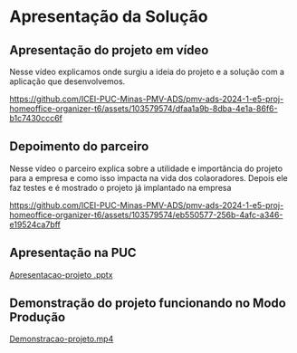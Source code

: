 # Apresentação da Solução

## Apresentação do projeto em vídeo
Nesse vídeo explicamos onde surgiu a ideia do projeto e a solução com a aplicação que desenvolvemos.

https://github.com/ICEI-PUC-Minas-PMV-ADS/pmv-ads-2024-1-e5-proj-homeoffice-organizer-t6/assets/103579574/dfaa1a9b-8dba-4e1a-86f6-b1c7430ccc6f

## Depoimento do parceiro

Nesse vídeo o parceiro explica sobre a utilidade e importância do projeto para a empresa e como isso impacta na vida dos colaoradores. Depois ele faz testes e é mostrado o projeto já implantado na empresa

https://github.com/ICEI-PUC-Minas-PMV-ADS/pmv-ads-2024-1-e5-proj-homeoffice-organizer-t6/assets/103579574/eb550577-256b-4afc-a346-e19524ca7bff

## Apresentação na PUC

[Apresentacao-projeto .pptx](https://github.com/user-attachments/files/16022525/Apresentacao-projeto.pptx)

## Demonstração do projeto funcionando no Modo Produção

[Demonstracao-projeto.mp4](https://github.com/ICEI-PUC-Minas-PMV-ADS/pmv-ads-2024-1-e5-proj-homeoffice-organizer-t6/assets/100442612/ccf8da65-6940-4a6f-b1c8-d7813b251612)



